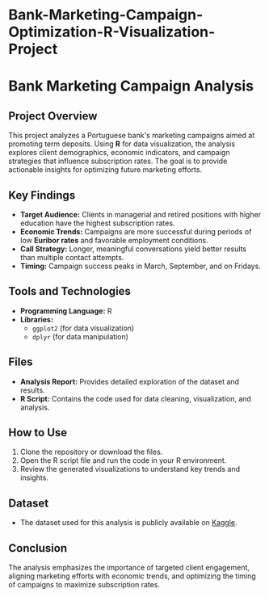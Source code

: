 # Bank-Marketing-Campaign-Optimization-R-Visualization-Project

# Bank Marketing Campaign Analysis

## Project Overview
This project analyzes a Portuguese bank's marketing campaigns aimed at promoting term deposits. Using **R** for data visualization, the analysis explores client demographics, economic indicators, and campaign strategies that influence subscription rates. The goal is to provide actionable insights for optimizing future marketing efforts.

## Key Findings
- **Target Audience:** Clients in managerial and retired positions with higher education have the highest subscription rates.
- **Economic Trends:** Campaigns are more successful during periods of low **Euribor rates** and favorable employment conditions.
- **Call Strategy:** Longer, meaningful conversations yield better results than multiple contact attempts.
- **Timing:** Campaign success peaks in March, September, and on Fridays.

## Tools and Technologies
- **Programming Language:** R
- **Libraries:** 
  - `ggplot2` (for data visualization)
  - `dplyr` (for data manipulation)

## Files
- **Analysis Report:** Provides detailed exploration of the dataset and results.
- **R Script:** Contains the code used for data cleaning, visualization, and analysis.

## How to Use
1. Clone the repository or download the files.
2. Open the R script file and run the code in your R environment.
3. Review the generated visualizations to understand key trends and insights.

## Dataset
- The dataset used for this analysis is publicly available on [Kaggle](https://www.kaggle.com/datasets/berkayalan/bank-marketing-data-set).

## Conclusion
The analysis emphasizes the importance of targeted client engagement, aligning marketing efforts with economic trends, and optimizing the timing of campaigns to maximize subscription rates.
